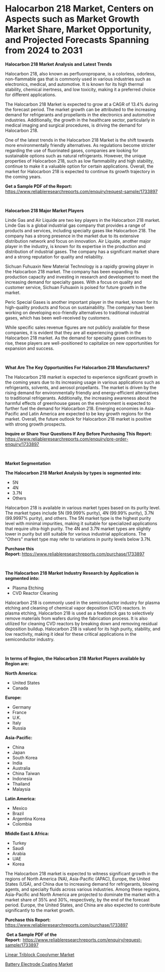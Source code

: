 <p><h1>Halocarbon 218 Market, Centers on Aspects such as Market Growth Market Share, Market Opportunity, and Projected Forecasts Spanning from 2024 to 2031</h1></p><p><strong>Halocarbon 218 Market Analysis and Latest Trends</strong></p>
<p><p>Halocarbon 218, also known as perfluoropropane, is a colorless, odorless, non-flammable gas that is commonly used in various industries such as electronics, medical, and automotive. It is known for its high thermal stability, chemical inertness, and low toxicity, making it a preferred choice for different applications.</p><p>The Halocarbon 218 Market is expected to grow at a CAGR of 13.4% during the forecast period. The market growth can be attributed to the increasing demand for refrigerants and propellants in the electronics and automotive industries. Additionally, the growth in the healthcare sector, particularly in medical imaging and surgical procedures, is driving the demand for Halocarbon 218.</p><p>One of the latest trends in the Halocarbon 218 Market is the shift towards more environmentally friendly alternatives. As regulations become stricter regarding the use of fluorinated gases, companies are looking for sustainable options such as natural refrigerants. However, the unique properties of Halocarbon 218, such as low flammability and high stability, continue to make it a valuable option for certain applications. Overall, the market for Halocarbon 218 is expected to continue its growth trajectory in the coming years.</p></p>
<p><strong>Get a Sample PDF of the Report:&nbsp;</strong> <a href="https://www.reliableresearchreports.com/enquiry/request-sample/1733897">https://www.reliableresearchreports.com/enquiry/request-sample/1733897</a></p>
<p>&nbsp;</p>
<p><strong>Halocarbon 218 Major Market Players</strong></p>
<p><p>Linde Gas and Air Liquide are two key players in the Halocarbon 218 market. Linde Gas is a global industrial gas company that provides a range of products and services, including specialty gases like Halocarbon 218. The company has a strong presence in the market due to its extensive distribution network and focus on innovation. Air Liquide, another major player in the industry, is known for its expertise in the production and distribution of industrial gases. The company has a significant market share and a strong reputation for quality and reliability.</p><p>Sichuan Fuhuaxin New Material Technology is a rapidly growing player in the Halocarbon 218 market. The company has been expanding its production capacity and investing in research and development to meet the increasing demand for specialty gases. With a focus on quality and customer service, Sichuan Fuhuaxin is poised for future growth in the market.</p><p>Peric Special Gases is another important player in the market, known for its high-quality products and focus on sustainability. The company has been working on developing eco-friendly alternatives to traditional industrial gases, which has been well-received by customers.</p><p>While specific sales revenue figures are not publicly available for these companies, it is evident that they are all experiencing growth in the Halocarbon 218 market. As the demand for specialty gases continues to rise, these players are well-positioned to capitalize on new opportunities for expansion and success.</p></p>
<p>&nbsp;</p>
<p><strong>What Are The Key Opportunities For Halocarbon 218 Manufacturers?</strong></p>
<p><p>The Halocarbon 218 market is expected to experience significant growth in the coming years due to its increasing usage in various applications such as refrigerants, solvents, and aerosol propellants. The market is driven by the rising demand for environmentally friendly and energy-efficient alternatives to traditional refrigerants. Additionally, the increasing awareness about the harmful effects of greenhouse gases on the environment is expected to further fuel the demand for Halocarbon 218. Emerging economies in Asia-Pacific and Latin America are expected to be key growth regions for the market. Overall, the future outlook for Halocarbon 218 market is positive with strong growth prospects.</p></p>
<p><strong>Inquire or Share Your Questions If Any Before Purchasing This Report:</strong> <a href="https://www.reliableresearchreports.com/enquiry/pre-order-enquiry/1733897">https://www.reliableresearchreports.com/enquiry/pre-order-enquiry/1733897</a></p>
<p>&nbsp;</p>
<p><strong>Market Segmentation</strong></p>
<p><strong>The Halocarbon 218 Market Analysis by types is segmented into:</strong></p>
<p><ul><li>5N</li><li>4N</li><li>3.7N</li><li>Others</li></ul></p>
<p><p>Halocarbon 218 is available in various market types based on its purity level. The market types include 5N (99.999% purity), 4N (99.99% purity), 3.7N (99.9997% purity), and others. The 5N market type is the highest purity level with minimal impurities, making it suitable for specialized applications that require ultra-high purity. The 4N and 3.7N market types are slightly lower in purity but still suitable for various industrial applications. The "Others" market type may refer to variations in purity levels below 3.7N.</p></p>
<p><strong>Purchase this Report:&nbsp;</strong><a href="https://www.reliableresearchreports.com/purchase/1733897">https://www.reliableresearchreports.com/purchase/1733897</a></p>
<p>&nbsp;</p>
<p><strong>The Halocarbon 218 Market Industry Research by Application is segmented into:</strong></p>
<p><ul><li>Plasma Etching</li><li>CVD Reactor Cleaning</li></ul></p>
<p><p>Halocarbon 218 is commonly used in the semiconductor industry for plasma etching and cleaning of chemical vapor deposition (CVD) reactors. In plasma etching, Halocarbon 218 is used as a feedstock gas to selectively remove materials from wafers during the fabrication process. It is also utilized for cleaning CVD reactors by breaking down and removing residual deposition buildup. Halocarbon 218 is valued for its high purity, stability, and low reactivity, making it ideal for these critical applications in the semiconductor industry.</p></p>
<p>&nbsp;</p>
<p><strong>In terms of Region, the Halocarbon 218 Market Players available by Region are:</strong></p>
<p>
    <p> <strong> North America: </strong>
        <ul>
            <li>United States</li>
            <li>Canada</li>
        </ul>
        </p> 
    <p> <strong> Europe: </strong>
        <ul>
            <li>Germany</li>
            <li>France</li>
            <li>U.K.</li>
            <li>Italy</li>
            <li>Russia</li>
        </ul>
        </p> 
    <p> <strong> Asia-Pacific: </strong>
        <ul>
            <li>China</li>
            <li>Japan</li>
            <li>South Korea</li>
            <li>India</li>
            <li>Australia</li>
            <li>China Taiwan</li>
            <li>Indonesia</li>
            <li>Thailand</li>
            <li>Malaysia</li>
        </ul>
        </p> 
    <p> <strong> Latin America: </strong>
        <ul>
            <li>Mexico</li>
            <li>Brazil</li>
            <li>Argentina Korea</li>
            <li>Colombia</li>
        </ul>
        </p> 
    <p> <strong> Middle East & Africa: </strong>
        <ul>
            <li>Turkey</li>
            <li>Saudi</li>
            <li>Arabia</li>
            <li>UAE</li>
            <li>Korea</li>
        </ul>
    </p>
    </p>
<p><p>The Halocarbon 218 market is expected to witness significant growth in the regions of North America (NA), Asia-Pacific (APAC), Europe, the United States (USA), and China due to increasing demand for refrigerants, blowing agents, and specialty fluids across various industries. Among these regions, Asia-Pacific and North America are projected to dominate the market with a market share of 35% and 30%, respectively, by the end of the forecast period. Europe, the United States, and China are also expected to contribute significantly to the market growth.</p></p>
<p><strong>Purchase this Report: </strong><a href="https://www.reliableresearchreports.com/purchase/1733897">https://www.reliableresearchreports.com/purchase/1733897</a></p>
<p>&nbsp;<strong>Get a Sample PDF of the Report:&nbsp;&nbsp;</strong><a href="https://www.reliableresearchreports.com/enquiry/request-sample/1733897">https://www.reliableresearchreports.com/enquiry/request-sample/1733897</a></p>
<p><strong></strong></p>
<p><p><a href="https://summer-dogwood-3e9.notion.site/Linear-Triblock-Copolymer-Market-Size-Market-Share-and-Global-Market-Analysis-Report-2024-2031-d497caf7c96d4da7a7826cf5eed7fd9e">Linear Triblock Copolymer Market</a></p><p><a href="https://github.com/Sherrillcrooksxa8i18ucf2m/Market-Research-Report-List-1/blob/main/battery-electrode-coating-market.md">Battery Electrode Coating Market</a></p></p>